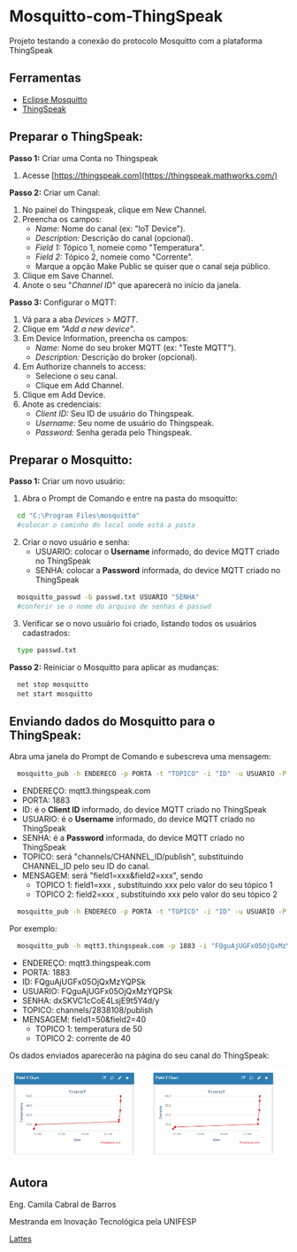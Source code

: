 # Mosquitto-com-ThingSpeak
Projeto testando a conexão do protocolo Mosquitto com a plataforma ThingSpeak

## Ferramentas

- [Eclipse Mosquitto](https://mosquitto.org/download/)
- [ThingSpeak](https://thingspeak.mathworks.com/)


## Preparar o ThingSpeak:

<b>Passo 1:</b> Criar uma Conta no Thingspeak
1. Acesse [https://thingspeak.com](https://thingspeak.mathworks.com/)

<b>Passo 2:</b> Criar um Canal:
1. No painel do Thingspeak, clique em New Channel.
2. Preencha os campos:
    - <i>Name:</i> Nome do canal (ex: "IoT Device").
    - <i>Description:</i> Descrição do canal (opcional).
    - <i>Field 1:</i> Tópico 1, nomeie como "Temperatura".
    - <i>Field 2:</i> Tópico 2, nomeie como "Corrente".
    - Marque a opção Make Public se quiser que o canal seja público.
3. Clique em Save Channel.
4. Anote o seu "<i>Channel ID</i>" que aparecerá no início da janela.

<b>Passo 3:</b> Configurar o MQTT:
1. Vá para a aba <i>Devices</i> > <i>MQTT</i>.
2. Clique em <i>"Add a new device"</i>.
3. Em Device Information, preencha os campos:
    - <i>Name:</i> Nome do seu broker MQTT (ex: "Teste MQTT").
    - <i>Description:</i> Descrição do broker (opcional).
4. Em Authorize channels to access:
    - Selecione o seu canal.
    - Clique em Add Channel.
5. Clique em Add Device.
6. Anote as credenciais:
    - <i>Client ID:</i> Seu ID de usuário do Thingspeak.
    - <i>Username:</i> Seu nome de usuário do Thingspeak.
    - <i>Password:</i> Senha gerada pelo Thingspeak.


## Preparar o Mosquitto:

<b>Passo 1:</b> Criar um novo usuário:

1. Abra o Prompt de Comando e entre na pasta do msoquitto:

  ```bash
    cd "C:\Program Files\mosquitto"
    #colocar o caminho do local onde está a pasta
  ```

2. Criar o novo usuário e senha:
    - USUARIO: colocar o <b>Username</b> informado, do device MQTT criado no ThingSpeak
    - SENHA: colocar a <b>Password</b> informada, do device MQTT criado no ThingSpeak

  ```bash
    mosquitto_passwd -b passwd.txt USUARIO "SENHA"
    #conferir se o nome do arquivo de senhas é passwd
  ```

3. Verificar se o novo usuário foi criado, listando todos os usuários cadastrados:

  ```bash
    type passwd.txt
  ```

<b>Passo 2:</b> Reiniciar o Mosquitto para aplicar as mudanças:

  ```bash
    net stop mosquitto
    net start mosquitto
  ```


## Enviando dados do Mosquitto para o ThingSpeak:

Abra uma janela do Prompt de Comando e subescreva uma mensagem:

  ```bash
    mosquitto_pub -h ENDERECO -p PORTA -t "TOPICO" -i "ID" -u USUARIO -P "SENHA" -t "TOPICO" -m "MENSAGEM"
  ```

   - ENDEREÇO: mqtt3.thingspeak.com
   - PORTA: 1883
   - ID: é o <b>Client ID</b> informado, do device MQTT criado no ThingSpeak
   - USUARIO: é o <b>Username</b> informado, do device MQTT criado no ThingSpeak
   - SENHA: é a <b>Password</b> informada, do device MQTT criado no ThingSpeak
   - TOPICO: será "channels/CHANNEL_ID/publish", substituindo CHANNEL_ID pelo seu ID do canal.
   - MENSAGEM: será "field1=xxx&field2=xxx", sendo
      - TOPICO 1: field1=xxx , substituindo xxx pelo valor do seu tópico 1
      - TOPICO 2: field2=xxx , substituindo xxx pelo valor do seu tópico 2

  ```bash
    mosquitto_pub -h ENDERECO -p PORTA -t "TOPICO" -i "ID" -u USUARIO -P "SENHA" -t "TOPICO" -m "MENSAGEM"
  ```

Por exemplo:

  ```bash
    mosquitto_pub -h mqtt3.thingspeak.com -p 1883 -i "FQguAjUGFx05OjQxMzYQPSk" -u FQguAjUGFx05OjQxMzYQPSk -P "dxSKVC1cCoE4LsjE9t5Y4d/y" -t "channels/2838108/publish" -m "field1=50&field2=40" 
  ```

   - ENDEREÇO: mqtt3.thingspeak.com
   - PORTA: 1883
   - ID: FQguAjUGFx05OjQxMzYQPSk
   - USUARIO: FQguAjUGFx05OjQxMzYQPSk
   - SENHA: dxSKVC1cCoE4LsjE9t5Y4d/y
   - TOPICO: channels/2838108/publish
   - MENSAGEM: field1=50&field2=40
      - TOPICO 1: temperatura de 50
      - TOPICO 2: corrente de 40

Os dados enviados aparecerão na página do seu canal do ThingSpeak:

![image](https://github.com/Camila-Barros/Mosquitto-com-ThingSpeak/blob/main/ImgTopicos.png)





## Autora

Eng. Camila Cabral de Barros

Mestranda em Inovação Tecnológica pela UNIFESP

[Lattes](http://lattes.cnpq.br/2066462797590469)
